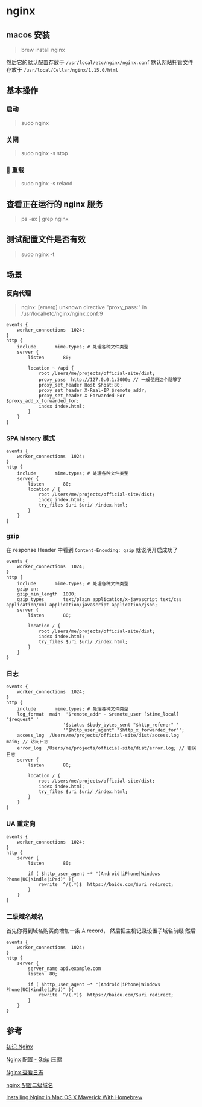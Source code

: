 # nginx

## macos 安装

> brew install nginx

然后它的默认配置存放于 `/usr/local/etc/nginx/nginx.conf`
默认网站托管文件存放于 `/usr/local/Cellar/nginx/1.15.0/html`

## 基本操作

### 启动

> sudo nginx

### 关闭

> sudo nginx -s stop

###  重载

> sudo nginx -s relaod

## 查看正在运行的 nginx 服务

> ps -ax | grep nginx

## 测试配置文件是否有效

> sudo nginx -t

## 场景

### 反向代理

> nginx: [emerg] unknown directive "proxy_pass:" in /usr/local/etc/nginx/nginx.conf:9

```nginx
events {
    worker_connections  1024;
}
http {
    include       mime.types; # 处理各种文件类型
    server {
        listen       80;

        location ~ /api {
            root /Users/me/projects/official-site/dist;
            proxy_pass  http://127.0.0.1:3000; // 一般使用这个就够了
            proxy_set_header Host $host:80;
            proxy_set_header X-Real-IP $remote_addr;
            proxy_set_header X-Forwarded-For $proxy_add_x_forwarded_for;
            index index.html;
        }
    }
}
```

### SPA history 模式

```nginx
events {
    worker_connections  1024;
}
http {
    include       mime.types; # 处理各种文件类型
    server {
        listen       80;
        location / {
            root /Users/me/projects/official-site/dist;
            index index.html;
            try_files $uri $uri/ /index.html;
        }
    }
}
```

### gzip

在 response Header 中看到 `Content-Encoding: gzip` 就说明开启成功了

```nginx
events {
    worker_connections  1024;
}
http {
    include       mime.types; # 处理各种文件类型
    gzip on;
    gzip_min_length  1000;
    gzip_types       text/plain application/x-javascript text/css application/xml application/javascript application/json;
    server {
        listen       80;

        location / {
            root /Users/me/projects/official-site/dist;
            index index.html;
            try_files $uri $uri/ /index.html;
        }
    }
}
```

### 日志

```nginx
events {
    worker_connections  1024;
}
http {
    include       mime.types; # 处理各种文件类型
    log_format  main  '$remote_addr - $remote_user [$time_local] "$request" '
                     '$status $body_bytes_sent "$http_referer" '
                     '"$http_user_agent" "$http_x_forwarded_for"';
    access_log  /Users/me/projects/official-site/dist/access.log  main; // 访问日志
    error_log  /Users/me/projects/official-site/dist/error.log; // 错误日志
    server {
        listen       80;

        location / {
            root /Users/me/projects/official-site/dist;
            index index.html;
            try_files $uri $uri/ /index.html;
        }
    }
}
```

### UA 重定向

```nginx
events {
    worker_connections  1024;
}
http {
    server {
        listen       80;

        if ( $http_user_agent ~* "(Android|iPhone|Windows Phone|UC|Kindle|iPad)" ){
            rewrite  ^/(.*)$  https://baidu.com/$uri redirect;
        }
    }
}
```

### 二级域名域名

首先你得到域名购买商增加一条 A record， 然后把主机记录设置子域名前缀 然后

```nginx
events {
    worker_connections  1024;
}
http {
    server {
        server_name api.example.com
        listen  80;

        if ( $http_user_agent ~* "(Android|iPhone|Windows Phone|UC|Kindle|iPad)" ){
            rewrite  ^/(.*)$  https://baidu.com/$uri redirect;
        }
    }
}
```

## 参考

[初识 Nginx](https://lufficc.com/blog/nginx-for-beginners)

[Nginx 配置 - Gzip 压缩](https://www.jianshu.com/p/e0ff1e275e7f)

[Nginx 查看日志](https://www.cnblogs.com/x123811/p/6026666.html)

[nginx 配置二级域名](http://originalee.oschina.io/2017/05/05/nginx%E9%85%8D%E7%BD%AE%E4%BA%8C%E7%BA%A7%E5%9F%9F%E5%90%8D/)

[Installing Nginx in Mac OS X Maverick With Homebrew](https://medium.com/@ThomasTan/installing-nginx-in-mac-os-x-maverick-with-homebrew-d8867b7e8a5a)
